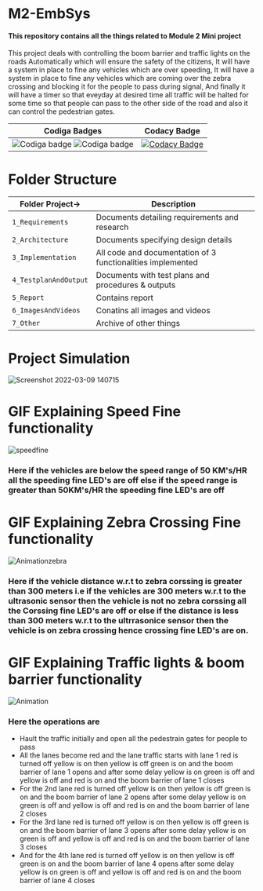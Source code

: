 # M2-EmbSys

#### This repository contains all the things related to Module 2 Mini project 

This project deals with controlling the boom barrier and traffic lights on the roads Automatically which will ensure the safety of the citizens, It will have a system in place to fine any vehicles which are over speeding, It will have a system in place to fine any vehicles which are coming over the zebra crossing and blocking it for the people to pass during signal, And finally it will have a timer so that eveyday at desired time all traffic will be halted for some time so that people can pass to the other side of the road and also it can control the pedestrian gates.

|Codiga Badges|Codacy Badge|
|:--:|:--:|
|![Codiga badge](https://api.codiga.io/project/31801/score/svg) ![Codiga badge](https://api.codiga.io/project/31801/status/svg)|[![Codacy Badge](https://app.codacy.com/project/badge/Grade/62cbec8fca804f92b49d6dc87dada71f)](https://www.codacy.com/gh/Sharatraddi/M2-EmbSys/dashboard?utm_source=github.com&amp;utm_medium=referral&amp;utm_content=Sharatraddi/M2-EmbSys&amp;utm_campaign=Badge_Grade)  

# Folder Structure
Folder Project->| Description
-------------------| -----------------------------------------
`1_Requirements`   | Documents detailing requirements and research
`2_Architecture`   | Documents specifying design details
`3_Implementation` | All code and documentation of 3 functionalities implemented
`4_TestplanAndOutput`| Documents with test plans and procedures & outputs
`5_Report`      | Contains report
`6_ImagesAndVideos` | Conatins all images and videos
`7_Other`      | Archive of other things

# Project Simulation
![Screenshot 2022-03-09 140715](https://user-images.githubusercontent.com/46928815/157403928-d936598f-4bb0-4d31-8508-58e3c8dc2dbe.png)

# GIF Explaining Speed Fine functionality
![speedfine](https://user-images.githubusercontent.com/46928815/157418218-c8eb40dd-c0fe-4533-b11d-992e358e2a01.gif) 

### Here if the vehicles are below the speed range of 50 KM's/HR all the speeding fine LED's are off else if the speed range is greater than 50KM's/HR the speeding fine LED's are off


# GIF Explaining Zebra Crossing Fine functionality
![Animationzebra](https://user-images.githubusercontent.com/46928815/157416605-5af906bf-66fc-4837-890c-8ff9dd5f7520.gif)

### Here if the vehicle distance w.r.t to zebra corssing is greater than 300 meters i.e if the vehicles are 300 meters w.r.t to the ultrasonic sensor then the vehicle is not no zebra corssing all the Corssing fine LED's are off or else if the distance is less than 300 meters w.r.t to the ultrrasonice sensor then the vehicle is on zebra crossing hence crossing fine LED's are on.

# GIF Explaining Traffic lights & boom barrier functionality
![Animation](https://user-images.githubusercontent.com/46928815/157388104-1c0085b0-3cb9-4782-8f16-cf5e052e3744.gif)

### Here the operations are 
* Hault the traffic initially and open all the pedestrain gates for people to pass
* All the lanes become red and the lane traffic starts with lane 1 red is turned off yellow is on then yellow is off green is on and the boom barrier of lane 1 opens and after some delay yellow is on green is off and yellow is off and red is on and the boom barrier of lane 1 closes
* For the 2nd lane red is turned off yellow is on then yellow is off green is on and the boom barrier of lane 2 opens after some delay yellow is on green is off and yellow is off and red is on and the boom barrier of lane 2 closes
* For the 3rd lane red is turned off yellow is on then yellow is off green is on and the boom barrier of lane 3 opens after some delay yellow is on green is off and yellow is off and red is on and the boom barrier of lane 3 closes
* And for the 4th lane red is turned off yellow is on then yellow is off green is on and the boom barrier of lane 4 opens after some delay yellow is on green is off and yellow is off and red is on and the boom barrier of lane 4 closes






